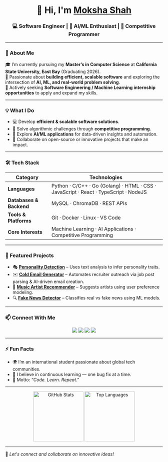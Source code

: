<!-- Profile Header -->
<h1 align="center">👋 Hi, I'm <a href="https://github.com/mokshashah0111" target="_blank">Moksha Shah</a></h1>
<h3 align="center">💻 Software Engineer | 🤖 AI/ML Enthusiast | 🧠 Competitive Programmer</h3>

---

### 🧩 About Me  
🎓 I’m currently pursuing my **Master’s in Computer Science** at **California State University, East Bay** (Graduating 2026).  
🚀 Passionate about **building efficient, scalable software** and exploring the intersection of **AI, ML, and real-world problem solving**.  
💼 Actively seeking **Software Engineering / Machine Learning internship opportunities** to apply and expand my skills.  

---

### 💡 What I Do  
- 💻 Develop **efficient & scalable software solutions**.  
- 🧠 Solve algorithmic challenges through **competitive programming**.  
- 🤖 Explore **AI/ML applications** for data-driven insights and automation.  
- 🧩 Collaborate on open-source or innovative projects that make an impact.  

---

### 🛠️ Tech Stack  
| Category | Technologies |
|-----------|---------------|
| **Languages** | Python · C/C++ · Go (Golang) · HTML · CSS · JavaScript · React · TypeScript · NodeJS |
| **Databases & Backend** | MySQL · ChromaDB · REST APIs |
| **Tools & Platforms** | Git · Docker · Linux · VS Code |
| **Core Interests** | Machine Learning · AI Applications · Competitive Programming |

---

### 📂 Featured Projects  
- 🎭 [**Personality Detection**](https://github.com/mokshashah0111/Personality-Detection) – Uses text analysis to infer personality traits.  
- ✉️ [**Cold Email Generator**](https://github.com/mokshashah0111/Cold-Email-Generator) – Automates recruiter outreach via job post parsing & AI-driven email creation.  
- 🎵 [**Music Artist Recommender**](https://github.com/mokshashah0111/Music-Artist-Recommender) – Suggests artists using user preference modeling.  
- 🔍 [**Fake News Detector**](https://github.com/mokshashah0111/Fake-news-detector) – Classifies real vs fake news using ML models.  

---

### 📫 Connect With Me  
<p align="center">
  <a href="https://www.linkedin.com/in/moksha0111/" target="_blank"><img src="https://img.shields.io/badge/LinkedIn-0077B5.svg?&style=for-the-badge&logo=linkedin&logoColor=white" /></a>
  <a href="https://leetcode.com/u/moksha0111" target="_blank"><img src="https://img.shields.io/badge/LeetCode-FFA116.svg?&style=for-the-badge&logo=leetcode&logoColor=black" /></a>
  <a href="https://mokshashah0111.github.io/Portfolio/" target="_blank"><img src="https://img.shields.io/badge/Portfolio-000000.svg?&style=for-the-badge&logo=About.me&logoColor=white" /></a>
  <a href="./Resume.pdf" target="_blank"><img src="https://img.shields.io/badge/Resume-DC143C.svg?&style=for-the-badge&logo=read-the-docs&logoColor=white" /></a>
</p>

---

### ⚡ Fun Facts  
- 🌍 I’m an international student passionate about global tech communities.  
- 🧩 I believe in continuous learning — one bug fix at a time.  
- 🎯 Motto: *“Code. Learn. Repeat.”*

---

<p align="center">
  <img src="https://github-readme-stats.vercel.app/api?username=mokshashah0111&show_icons=true&theme=tokyonight" alt="GitHub Stats" height="160"/>
  <img src="https://github-readme-stats.vercel.app/api/top-langs/?username=mokshashah0111&layout=compact&theme=tokyonight" alt="Top Languages" height="160"/>
</p>

---

💬 *Let's connect and collaborate on innovative ideas!*  
